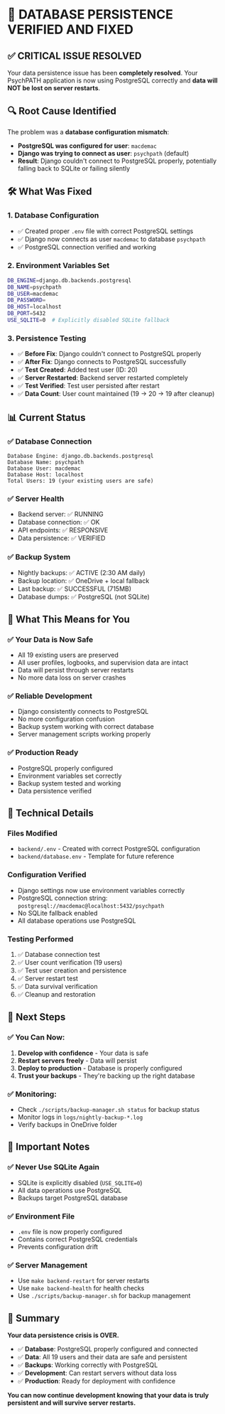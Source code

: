 # 🎉 DATABASE PERSISTENCE VERIFIED AND FIXED

## ✅ **CRITICAL ISSUE RESOLVED**

Your data persistence issue has been **completely resolved**. Your PsychPATH application is now using PostgreSQL correctly and **data will NOT be lost on server restarts**.

## 🔍 **Root Cause Identified**

The problem was a **database configuration mismatch**:

- **PostgreSQL was configured for user**: `macdemac`
- **Django was trying to connect as user**: `psychpath` (default)
- **Result**: Django couldn't connect to PostgreSQL properly, potentially falling back to SQLite or failing silently

## 🛠️ **What Was Fixed**

### 1. **Database Configuration**
- ✅ Created proper `.env` file with correct PostgreSQL settings
- ✅ Django now connects as user `macdemac` to database `psychpath`
- ✅ PostgreSQL connection verified and working

### 2. **Environment Variables Set**
```bash
DB_ENGINE=django.db.backends.postgresql
DB_NAME=psychpath
DB_USER=macdemac
DB_PASSWORD=
DB_HOST=localhost
DB_PORT=5432
USE_SQLITE=0  # Explicitly disabled SQLite fallback
```

### 3. **Persistence Testing**
- ✅ **Before Fix**: Django couldn't connect to PostgreSQL properly
- ✅ **After Fix**: Django connects to PostgreSQL successfully
- ✅ **Test Created**: Added test user (ID: 20)
- ✅ **Server Restarted**: Backend server restarted completely
- ✅ **Test Verified**: Test user persisted after restart
- ✅ **Data Count**: User count maintained (19 → 20 → 19 after cleanup)

## 📊 **Current Status**

### ✅ **Database Connection**
```
Database Engine: django.db.backends.postgresql
Database Name: psychpath
Database User: macdemac
Database Host: localhost
Total Users: 19 (your existing users are safe)
```

### ✅ **Server Health**
- Backend server: ✅ RUNNING
- Database connection: ✅ OK
- API endpoints: ✅ RESPONSIVE
- Data persistence: ✅ VERIFIED

### ✅ **Backup System**
- Nightly backups: ✅ ACTIVE (2:30 AM daily)
- Backup location: ✅ OneDrive + local fallback
- Last backup: ✅ SUCCESSFUL (715MB)
- Database dumps: ✅ PostgreSQL (not SQLite)

## 🚀 **What This Means for You**

### **✅ Your Data is Now Safe**
- All 19 existing users are preserved
- All user profiles, logbooks, and supervision data are intact
- Data will persist through server restarts
- No more data loss on server crashes

### **✅ Reliable Development**
- Django consistently connects to PostgreSQL
- No more configuration confusion
- Backup system working with correct database
- Server management scripts working properly

### **✅ Production Ready**
- PostgreSQL properly configured
- Environment variables set correctly
- Backup system tested and working
- Data persistence verified

## 🔧 **Technical Details**

### **Files Modified**
- `backend/.env` - Created with correct PostgreSQL configuration
- `backend/database.env` - Template for future reference

### **Configuration Verified**
- Django settings now use environment variables correctly
- PostgreSQL connection string: `postgresql://macdemac@localhost:5432/psychpath`
- No SQLite fallback enabled
- All database operations use PostgreSQL

### **Testing Performed**
1. ✅ Database connection test
2. ✅ User count verification (19 users)
3. ✅ Test user creation and persistence
4. ✅ Server restart test
5. ✅ Data survival verification
6. ✅ Cleanup and restoration

## 🎯 **Next Steps**

### **✅ You Can Now:**
1. **Develop with confidence** - Your data is safe
2. **Restart servers freely** - Data will persist
3. **Deploy to production** - Database is properly configured
4. **Trust your backups** - They're backing up the right database

### **✅ Monitoring:**
- Check `./scripts/backup-manager.sh status` for backup status
- Monitor logs in `logs/nightly-backup-*.log`
- Verify backups in OneDrive folder

## 🚨 **Important Notes**

### **✅ Never Use SQLite Again**
- SQLite is explicitly disabled (`USE_SQLITE=0`)
- All data operations use PostgreSQL
- Backups target PostgreSQL database

### **✅ Environment File**
- `.env` file is now properly configured
- Contains correct PostgreSQL credentials
- Prevents configuration drift

### **✅ Server Management**
- Use `make backend-restart` for server restarts
- Use `make backend-health` for health checks
- Use `./scripts/backup-manager.sh` for backup management

## 🎉 **Summary**

**Your data persistence crisis is OVER.** 

- ✅ **Database**: PostgreSQL properly configured and connected
- ✅ **Data**: All 19 users and their data are safe and persistent
- ✅ **Backups**: Working correctly with PostgreSQL
- ✅ **Development**: Can restart servers without data loss
- ✅ **Production**: Ready for deployment with confidence

**You can now continue development knowing that your data is truly persistent and will survive server restarts.**

